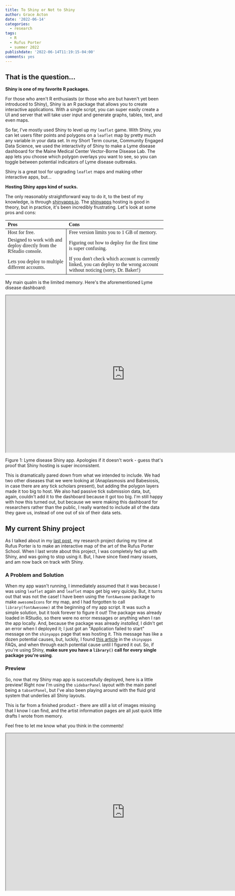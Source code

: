 ```yaml
---
title: To Shiny or Not to Shiny
author: Grace Acton
date: '2022-06-14'
categories:
  - research
tags:
  - R
  - Rufus Porter
  - summer 2022
publishdate: '2022-06-14T11:19:15-04:00'
comments: yes
---
```

<script src="{{< blogdown/postref >}}index_files/kePrint/kePrint.js"></script>
<link href="{{< blogdown/postref >}}index_files/lightable/lightable.css" rel="stylesheet" />

## That is the question...


**Shiny is one of my favorite R packages.**

For those who aren't R enthusiasts (or those who are but haven't yet been introduced to Shiny), Shiny is an R package that allows you to create interactive applications. With a single script, you can super easily create a UI and server that will take user input and generate graphs, tables, text, and even maps. 

So far, I've mostly used Shiny to level up my `leaflet` game. With Shiny, you can let users filter points and polygons on a `leaflet` map by pretty much any variable in your data set. In my Short Term course, Community Engaged Data Science, we used the interactivity of Shiny to make a Lyme disease dashboard for the Maine Medical Center Vector-Borne Disease Lab. The app lets you choose which polygon overlays you want to see, so you can toggle between potential indicators of Lyme disease outbreaks. 

Shiny is a great tool for upgrading `leaflet` maps and making other interactive apps, but...

**Hosting Shiny apps kind of sucks.**

The only reasonably straightforward way to do it, to the best of my knowledge, is through [shinyapps.io]("https://www.shinyapps.io/). The [shinyapps](https://www.shinyapps.io/) hosting is good in theory, but in practice, it's been incredibly frustrating. Let's look at some pros and cons:

<table class="table" style="font-family: Georgia; margin-left: auto; margin-right: auto;">
 <thead>
  <tr>
   <th style="text-align:left;"> Pros </th>
   <th style="text-align:left;"> Cons </th>
  </tr>
 </thead>
<tbody>
  <tr>
   <td style="text-align:left;border-right:1px solid;"> Host for free. </td>
   <td style="text-align:left;"> Free version limits you to 1 GB of memory. </td>
  </tr>
  <tr>
   <td style="text-align:left;border-right:1px solid;"> Designed to work with and deploy directly from the RStudio console. </td>
   <td style="text-align:left;"> Figuring out how to deploy for the first time is super confusing. </td>
  </tr>
  <tr>
   <td style="text-align:left;border-right:1px solid;"> Lets you deploy to multiple different accounts. </td>
   <td style="text-align:left;"> If you don't check which account is currently linked, you can deploy to the wrong account without noticing (sorry, Dr. Baker!) </td>
  </tr>
</tbody>
</table>


My main qualm is the limited memory. Here's the aforementioned Lyme disease dashboard:


<div class="figure">
<iframe src="https://laurie-the-student-baker.shinyapps.io/lyme_indicators/?showcase=0" width="150%" height="500px" data-external="1"></iframe>
<p class="caption">Figure 1: Lyme disease Shiny app. Apologies if it doesn't work - guess that's proof that Shiny hosting is super inconsistent.</p>
</div>

This is dramatically pared down from what we intended to include. We had two other diseases that we were looking at (Anaplasmosis and Babesiosis, in case there are any tick scholars present), but adding the polygon layers made it too big to host. We also had passive tick submission data, but, again, couldn't add it to the dashboard because it got too big. I'm still happy with how this turned out, but because we were making this dashboard for researchers rather than the public, I really wanted to include all of the data they gave us, instead of one out of six of their data sets. 

## My current Shiny project

As I talked about in my [last post](https://dressing-up-data.netlify.app/blog/rpm-week-one/), my research project during my time at Rufus Porter is to make an interactive map of the art of the Rufus Porter School. When I last wrote about this project, I was completely fed up with Shiny, and was going to stop using it. But, I have since fixed many issues, and am now back on track with Shiny. 

### A Problem and Solution

When my app wasn't running, I immediately assumed that it was because I was using `leaflet` again and `leaflet` maps get big very quickly. But, it turns out that was not the case! I have been using the `fontAwesome` package to make `awesomeIcons` for my map, and I had forgotten to call `library(fontAwesome)` at the beginning of my app script. It was such a simple solution, but it took forever to figure it out! The package was already loaded in RStudio, so there were no error messages or anything when I ran the app locally. And, because the package was already _installed_, I didn't get an error when I deployed it; I just got an "Application failed to start" message on the `shinyapps` page that was hosting it. This message has like a dozen potential causes, but, luckily, I found [this article](https://support.rstudio.com/hc/en-us/articles/229848967-Why-does-my-app-work-locally-but-not-on-shinyapps-io-) in the `shinyapps` FAQs, and when through each potential cause until I figured it out. So, if you're using Shiny, **make sure you have a `library()` call for every single package you're using**. 

### Preview

So, now that my Shiny map app is successfully deployed, here is a little preview! Right now I'm using the `sidebarPanel` layout with the main panel being a `tabsetPanel`, but I've also been playing around with the fluid grid system that underlies all Shiny layouts. 

This is far from a finished product - there are still a lot of images missing that I know I can find, and the artist information pages are all just quick little drafts I wrote from memory. 

Feel free to let me know what you think in the comments!

<iframe src="https://gkacton.shinyapps.io/art-map/?showcase=0" width="150%" height="500px" data-external="1"></iframe>

